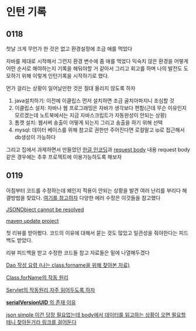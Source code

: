 # 인턴 기록

## 0118

첫날 크게 무언가 한 것은 없고 환경설정에 조금 애를 먹었다

자바를 제대로 시작해서 그런지 환경 변수에 좀 애를 먹었다 익숙치 않은 환경을 어떻게 어떤 순서로 해야하는지 기록을 해둬야할 거 같아서 그리고 회고를 하며 나의 발전도 도모하기 위해 이렇게 인턴기록을 시작하기로 했다.

먼가 걸리는 상황이 일어날만한 것은 절대 올리지 않도록 하자

1. java설치하기: 이전에 이클립스 먼저 설치하면 조금 골치아파지니 조심할 것
2. 이클립스 설치: 자바나 웹 프로그래밍은 자바가 생각보다 편함(근데 무슨 이유인지 모르겠는데 노트북에서는 지금 자바스크립트가 자동완성이 안되는 상황)
3. 톰캣 설치: 웹서버 송출이 어떻게 되는지 그리고 송출을 하기 위해 선택
4. mysql: 데이터 베이스를 위해 참고로 권한만 주어진다면 로컬말고 ip로 접근해서 db생성이 가능하다

그리고 집에서 과제하면서 만들었던 [한글 인코딩](https://haloaround.tistory.com/53)과 [request body](https://powere.tistory.com/35) 내용 request body같은 경우에는 추후 프로젝트에 이용가능하도록 해보자

## 0119

아침부터 코드를 수정하는데 왜인지 적용이 안되는 상황을 발견 여러 난리를 부리다 해결방법을 찾았다. [여기를 참고하자](https://jsp-making.tistory.com/423) 다양한 에러 수정은 이것들을 참고했다

[JSONObject cannot be resolved](https://bukham.tistory.com/6)

[maven update project](https://lucyjin.tistory.com/75)

첫 리뷰를 받아봤다. 코드의 이유에 대해서 묻는 것도 많았고 일관성을 줘야한다는 피드백도 받았다.

리뷰 피드백을 받고 수정한 코드들 참고 자료들은 밑에 나열해두겠다

[Dao 작성 요령 (나는 class.forname을 위해 찾아본 자료)](https://mintparc.tistory.com/99)

[Class.forName의 작동 원리](https://kyun2.tistory.com/23)

[Servlet의 작동원리 자주 읽어두도록 하자](https://devbox.tistory.com/entry/Servlet-%EC%84%9C%EB%B8%94%EB%A6%BF-%ED%95%84%ED%84%B0%EC%99%80-%EC%9D%B4%EB%B2%A4%ED%8A%B8)

[**serialVersionUID** 의 존재 이유](https://seongilman.tistory.com/53)

[json simple 이건 당장 필요없는데 body에서 데이터를 읽고하는 상황이 오면 필요할 테니 찾아둔거라 링크를 걸어둔다](https://tychejin.tistory.com/139)

